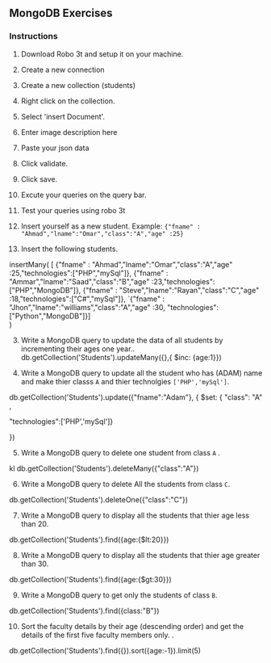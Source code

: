 ## MongoDB Exercises
### Instructions 
1. Download Robo 3t and setup it on your machine.
2. Create a new connection
3. Create a new collection (students)
4. Right click on the collection.
5. Select 'insert Document'.
6. Enter image description here
7. Paste your json data
8. Click validate.
9. Click save.
10. Excute your queries on the query bar.
11. Test your queries using robo 3t


1. Insert yourself as a new  student. Example:
`{"fname" : "Ahmad","lname":"Omar","class":"A","age" :25}`

2.  Insert the following students.

insertMany(
            [ {"fname" : "Ahmad","lname":"Omar","class":"A","age" :25,"technologies":["PHP","mySql"]},
{"fname" : "Ammar","lname":"Saad","class":"B","age" :23,"technologies":["PHP","MongoDB"]},
{"fname" : "Steve","lname":"Rayan","class":"C","age" :18,"technologies":["C#","mySql"]},
`{"fname" : "Jhon","lname":"williams","class":"A","age" :30, "technologies":["Python","MongoDB"]}]   
        )


3.  Write a MongoDB query to update the data of all students by incrementing their ages one year..
                db.getCollection('Students').updateMany({},{ $inc: {age:1}})

4. Write a MongoDB query to update all the student who has (ADAM) name and make thier classs `A` and thier technolgies `['PHP','mySql']`.


db.getCollection('Students').update({"fname":"Adam"},
{ $set: 
    { "class": "A" ,
    
"technologies":['PHP','mySql']}

})

5. Write a MongoDB query to delete one student from class `A` .

kl 
db.getCollection('Students').deleteMany({"class":"A"})

6.  Write a MongoDB query to delete All the students from class `C`.


db.getCollection('Students').deleteOne({"class":"C"})

7. Write a MongoDB query to display all the students that thier age less than 20.


db.getCollection('Students').find({age:{$lt:20}})

8. Write a MongoDB query to display all the students that thier age greater than 30.

db.getCollection('Students').find({age:{$gt:30}})


9. Write a MongoDB query to get only the students of class `B`.


db.getCollection('Students').find({class:"B"})

10.  Sort the faculty details by their age (descending order) and get the details of the first five faculty members only. .

db.getCollection('Students').find({}).sort({age:-1}).limit(5)